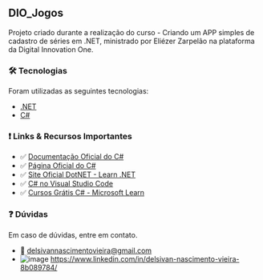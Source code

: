 ## DIO_Jogos

Projeto criado durante a realização do curso - Criando um APP simples de cadastro de séries em .NET, ministrado por Eliézer Zarpelão na plataforma da Digital Innovation One.

### 🛠 Tecnologias

Foram utilizadas as seguintes tecnologias: 

- [.NET](https://docs.microsoft.com/pt-br/dotnet/)
- [C#](https://docs.microsoft.com/pt-br/dotnet/csharp/)

### ❗️ Links & Recursos Importantes
- ✅ [Documentação Oficial do C#](https://docs.microsoft.com/pt-br/dotnet/csharp/?WT.mc_id=javascript-44697-gllemos)
- ✅ [Página Oficial do C#](https://dotnet.microsoft.com/languages/csharp?WT.mc_id=javascript-44697-gllemos)
- ✅ [Site Oficial DotNET - Learn .NET](https://dotnet.microsoft.com/learn?WT.mc_id=javascript-44697-gllemos)
- ✅ [C# no Visual Studio Code](https://code.visualstudio.com/docs/languages/csharp?WT.mc_id=javascript-14034-gllemos)
- ✅ [Cursos Grátis C# - Microsoft Learn](https://docs.microsoft.com/pt-br/learn/browse/?products=dotnet&WT.mc_id=javascript-44697-gllemos)

### :question: Dúvidas
Em caso de dúvidas, entre em contato.
- :email: delsivannascimentovieira@gmail.com
- ![image](https://user-images.githubusercontent.com/65980261/140659733-7929b9d1-3183-4c8a-9ca7-810842621aca.png)
 https://www.linkedin.com/in/delsivan-nascimento-vieira-8b089784/
 
